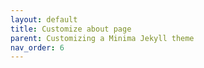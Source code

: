 ```yaml
---
layout: default
title: Customize about page
parent: Customizing a Minima Jekyll theme
nav_order: 6
---
```


